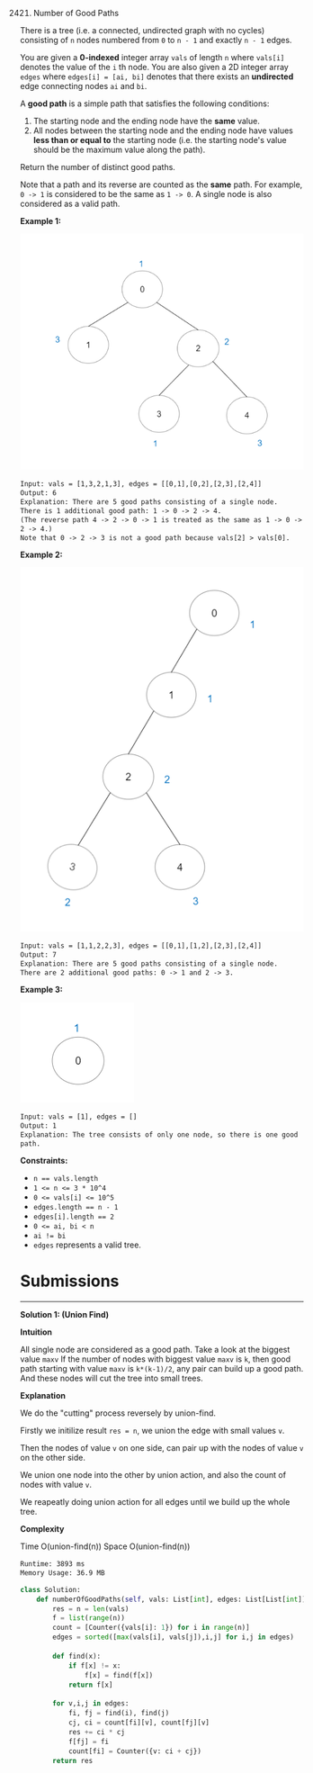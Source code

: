 2421. Number of Good Paths

There is a tree (i.e. a connected, undirected graph with no cycles) consisting of `n` nodes numbered from `0` to `n - 1` and exactly `n - 1` edges.

You are given a **0-indexed** integer array `vals` of length `n` where `vals[i]` denotes the value of the `i`   th node. You are also given a 2D integer array `edges` where `edges[i] = [ai, bi]` denotes that there exists an **undirected** edge connecting nodes `ai` and `bi`.

A **good path** is a simple path that satisfies the following conditions:

1. The starting node and the ending node have the **same** value.
1. All nodes between the starting node and the ending node have values **less than or equal to** the starting node (i.e. the starting node's value should be the maximum value along the path).

Return the number of distinct good paths.

Note that a path and its reverse are counted as the **same** path. For example, `0 -> 1` is considered to be the same as `1 -> 0`. A single node is also considered as a valid path.

 

**Example 1:**

![f9caaac15b383af9115c5586779dec5.png](img/2421_f9caaac15b383af9115c5586779dec5.png)
```
Input: vals = [1,3,2,1,3], edges = [[0,1],[0,2],[2,3],[2,4]]
Output: 6
Explanation: There are 5 good paths consisting of a single node.
There is 1 additional good path: 1 -> 0 -> 2 -> 4.
(The reverse path 4 -> 2 -> 0 -> 1 is treated as the same as 1 -> 0 -> 2 -> 4.)
Note that 0 -> 2 -> 3 is not a good path because vals[2] > vals[0].
```

**Example 2:**

![2421_149d3065ec165a71a1b9aec890776ff.png](img/2421_149d3065ec165a71a1b9aec890776ff.png)
```
Input: vals = [1,1,2,2,3], edges = [[0,1],[1,2],[2,3],[2,4]]
Output: 7
Explanation: There are 5 good paths consisting of a single node.
There are 2 additional good paths: 0 -> 1 and 2 -> 3.
```

**Example 3:**

![2421_31705e22af3d9c0a557459bc7d1b62d.png](img/2421_31705e22af3d9c0a557459bc7d1b62d.png)
```
Input: vals = [1], edges = []
Output: 1
Explanation: The tree consists of only one node, so there is one good path.
```

**Constraints:**

* `n == vals.length`
* `1 <= n <= 3 * 10^4`
* `0 <= vals[i] <= 10^5`
* `edges.length == n - 1`
* `edges[i].length == 2`
* `0 <= ai, bi < n`
* `ai != bi`
* `edges` represents a valid tree.

# Submissions
---
**Solution 1: (Union Find)**

**Intuition**

All single node are considered as a good path.
Take a look at the biggest value `maxv`
If the number of nodes with biggest value `maxv` is `k`,
then good path starting with value `maxv` is `k*(k-1)/2`,
any pair can build up a good path.
And these nodes will cut the tree into small trees.

**Explanation**

We do the "cutting" process reversely by union-find.

Firstly we initilize result `res = n`,
we union the edge with small values `v`.

Then the nodes of value `v` on one side,
can pair up with the nodes of value `v` on the other side.

We union one node into the other by union action,
and also the count of nodes with value `v`.

We reapeatly doing union action for all edges until we build up the whole tree.


**Complexity**

Time O(union-find(n))
Space O(union-find(n))

```
Runtime: 3893 ms
Memory Usage: 36.9 MB
```
```python
class Solution:
    def numberOfGoodPaths(self, vals: List[int], edges: List[List[int]]) -> int:
        res = n = len(vals)
        f = list(range(n))
        count = [Counter({vals[i]: 1}) for i in range(n)]
        edges = sorted([max(vals[i], vals[j]),i,j] for i,j in edges)

        def find(x):
            if f[x] != x:
                f[x] = find(f[x])
            return f[x]

        for v,i,j in edges:
            fi, fj = find(i), find(j)
            cj, ci = count[fi][v], count[fj][v]
            res += ci * cj
            f[fj] = fi
            count[fi] = Counter({v: ci + cj})
        return res
```
